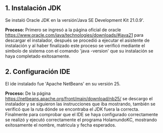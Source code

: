 ## 1. Instalación JDK
  Se instaló Oracle JDK en la versión'Java SE Development Kit 21.0.9'.   
  
  **Proceso:** Primero se ingresó a la página oficial de oracle https://www.oracle.com/java/technologies/downloads/#java21 para descargar el instalador, después se procedió a ejecutar 
  el asistente de instalación  y al haber finalizado este proceso se verificó mediante el simbolo de sistema con el comando 'java -version' que su instalación se haya completado exitosamente.

## 2. Configuración IDE
  El ide instalado fue 'Apache NetBeans' en su versión 25.
  
  **Proceso:** De la página https://netbeans.apache.org/front/main/download/nb25/ se descargo el instalador y se siguieron las instrucciones que iba mostrando, también se verificó que la ruta
  dónde se encontraba el JDK fuera la correcta.
  Finalmente para comprobar que el IDE se haya configurado correctamente se realizó y ejecutó correctamente el programa HolamundoKC, mostrando exitosamente el nombre, matricula y fecha esperados.
  
  
  
